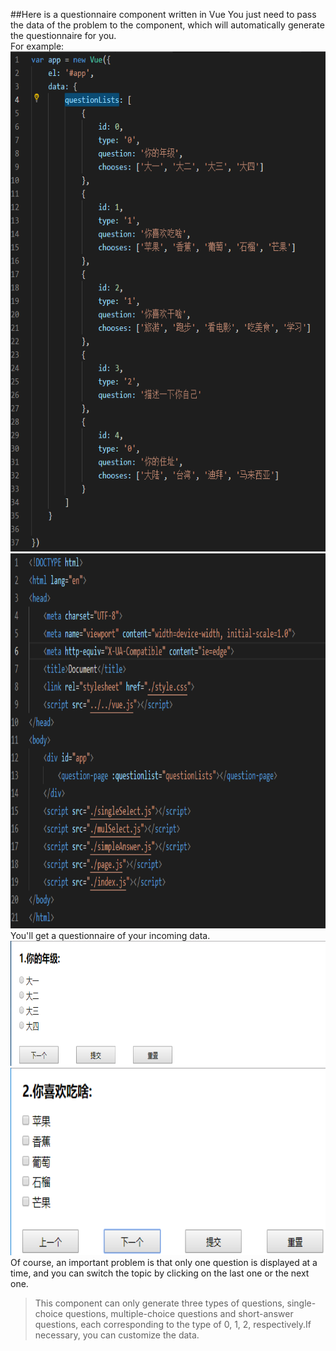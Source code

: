 ##Here is a questionnaire component written in Vue
You just need to pass the data of the problem to the component, which will automatically generate the questionnaire for you.  
For example:  
<img src="./img/1.png" width="800px" height="800px" />
<img src="./img/2.png" width="800px" height="600px" />  
You'll get a questionnaire of your incoming data.  
<img src="./img/3.png" width="800px" height="200px" />
<img src="./img/4.png" width="800px" height="300px" />  
Of course, an important problem is that only one question is displayed at a time, and you can switch the topic by clicking on the last one or the next one.  
>This component can only generate three types of questions, single-choice questions, multiple-choice questions and short-answer questions, each corresponding to the type of 0, 1, 2, respectively.If necessary, you can customize the data.